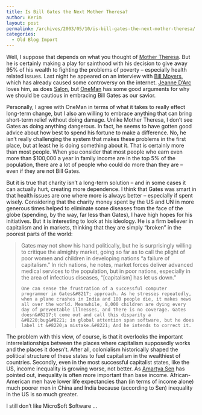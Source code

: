 ```yaml
---
title: Is Bill Gates the Next Mother Theresa?
author: Kerim
layout: post
permalink: /archives/2003/05/10/is-bill-gates-the-next-mother-theresa/
categories:
  - Old Blog Import
---
```

Well, I suppose that depends on what you thought of <a href="http://www.urbanlegends.com/religion/mother_teresa.html" onclick="_gaq.push(['_trackEvent', 'outbound-article', 'http://www.urbanlegends.com/religion/mother_teresa.html', 'Mother Theresa']);" >Mother Theresa</a>. But he is certainly making a play for sainthood with his decision to give away 95% of his wealth to fighting the problems of poverty &#8211; especially health related issues. Last night he appeared on an interview with <a href="http://www.pbs.org/now/science/gates.html" onclick="_gaq.push(['_trackEvent', 'outbound-article', 'http://www.pbs.org/now/science/gates.html', 'Bill Moyers']);" >Bill Moyers</a>, which has already caused some controversy on the internet. <a href="http://bodyandsoul.blogspot.com/#94058407" onclick="_gaq.push(['_trackEvent', 'outbound-article', 'http://bodyandsoul.blogspot.com/#94058407', 'Jeanne D&#8217;Arc']);" >Jeanne D&#8217;Arc</a> loves him, as does <a href="http://www.salon.com/tech/feature/2003/05/09/gates/print.html" onclick="_gaq.push(['_trackEvent', 'outbound-article', 'http://www.salon.com/tech/feature/2003/05/09/gates/print.html', 'Salon']);" >Salon</a>, but <a href="http://www.onemansopinion.org/2003_05_04_archive.shtml#94074444" onclick="_gaq.push(['_trackEvent', 'outbound-article', 'http://www.onemansopinion.org/2003_05_04_archive.shtml#94074444', 'OneMan']);" >OneMan</a> has some good arguments for why we should be cautious in embracing Bill Gates as our savior.  
<!--more-->

Personally, I agree with OneMan in terms of what it takes to really effect long-term change, but I also am willing to embrace anything that can bring short-term relief without doing damage. Unlike Mother Theresa, I don&#8217;t see Gates as doing anything dangerous. In fact, he seems to have gotten good advice about how best to spend his fortune to make a difference. No, he isn&#8217;t really challenging the system that makes these problems in the first place, but at least he is doing something about it. That is certainly more than most people. When you consider that most people who earn even more than $100,000 a year in family income are in the top 5% of the population, there are a lot of people who could do more than they are &#8211; even if they are not Bill Gates.

But it is true that charity isn&#8217;t a long-term solution &#8211; and in some cases it can actually hurt, creating more dependence. I think that Gates was smart in that health issues are one where more is always better &#8211; especially if spent wisely. Considering that the charity money spent by the US and UN in more generous times helped to eliminate some diseases from the face of the globe (spending, by the way, far less than Gates), I have high hopes for his initiatives. But it is interesting to look at his ideology. He is a firm believer in capitalism and in markets, thinking that they are simply &#8220;broken&#8221; in the poorest parts of the world:


>   Gates may not show his hand politically, but he is surprisingly willing to critique the almighty market, going so far as to call the plight of poor women and children in developing nations &#8220;a failure of capitalism.&#8221; In rich nations, he notes, market forces deliver advanced medical services to the population, but in poor nations, especially in the area of infectious diseases, &#8220;[capitalism] has let us down.&#8221; 
>   
>   
>     One can sense the frustration of a successful computer programmer in Gates&#8217; approach. As he stresses repeatedly, when a plane crashes in India and 100 people die, it makes news all over the world. Meanwhile, 8,000 children are dying every day of preventable illnesses, and there is no coverage. Gates doesn&#8217;t come out and call this disparity a &#8220;bug&#8221; in global attention span software, but he does label it &#8220;a mistake.&#8221; And he intends to correct it.
>   


The problem with this view, of course, is that it overlooks the important interrelationships between the places where capitalism supposedly works and the places it doesn&#8217;t. After all, colonialism historically shaped the political structure of these states to fuel capitalism in the wealthiest of countries. Secondly, even in the most successful capitalist states, like the US, income inequality is growing worse, not better. As <a href="http://www.amazon.com/exec/obidos/tg/detail/-/0385720270/qid=1052576476" onclick="_gaq.push(['_trackEvent', 'outbound-article', 'http://www.amazon.com/exec/obidos/tg/detail/-/0385720270/qid=1052576476', 'Amartya Sen']);" >Amartya Sen</a> has pointed out, inequality is often more important than base income. African-American men have lower life expectancies than (in terms of income alone) much poorer men in China and India because (according to Sen) inequality in the US is so much greater.

I still don&#8217;t like Micro$oft $oftware &#8230;

